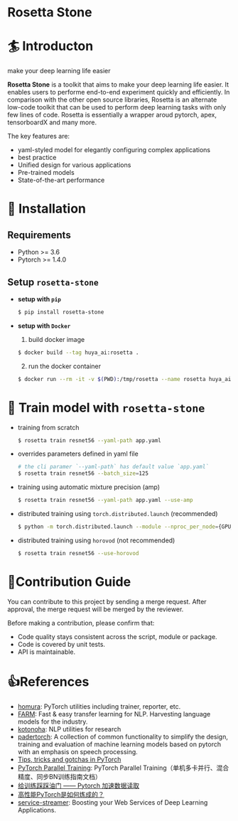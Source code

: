 Rosetta Stone
=============

# 🏄 Introducton
make your deep learning life easier

**Rosetta Stone** is a toolkit that aims to make your deep learning life easier. It enables users to performe end-to-end experiment quickly and efficiently. In comparison with the other open source libraries, Rosetta is an alternate low-code toolkit that can be used to perform deep learning tasks with only few lines of code. Rosetta is essentially a wrapper aroud pytorch, apex, tensorboardX and many more. 

The key features are:

- yaml-styled model for elegantly configuring complex applications
- best practice
- Unified design for various applications
- Pre-trained models
- State-of-the-art performance

# 👷‍ Installation

## Requirements

- Python >= 3.6
- Pytorch >= 1.4.0

## Setup `rosetta-stone`

- **setup with `pip`**

    ```bash
    $ pip install rosetta-stone
    ```

- **setup with `Docker`**

    1. build docker image

    ```bash
    $ docker build --tag huya_ai:rosetta .
    ```

    2. run the docker container

    ```bash
    $ docker run --rm -it -v $(PWD):/tmp/rosetta --name rosetta huya_ai:rosetta bash
    ```

# 🚀 Train model with `rosetta-stone`

- training from scratch

    ```bash
    $ rosetta train resnet56 --yaml-path app.yaml
    ```

- overrides parameters defined in yaml file

    ```bash
    # the cli paramer `--yaml-path` has default value `app.yaml`
    $ rosetta train resnet56 --batch_size=125
    ```

- training using automatic mixture precision (amp)

    ```bash
    $ rosetta train resnet56 --yaml-path app.yaml --use-amp
    ```

- distributed training using `torch.distributed.launch` (recommended)

    ```bash
    $ python -m torch.distributed.launch --module --nproc_per_node={GPU_NUM} rosetta.main train resnet56
    ```

- distributed training using `horovod` (not recommended)

    ```bash
    $ rosetta train resnet56 --use-horovod
    ```



# 👋Contribution Guide
You can contribute to this project by sending a merge request. After approval, the merge request will be merged by the reviewer.

Before making a contribution, please confirm that:
- Code quality stays consistent across the script, module or package.
- Code is covered by unit tests.
- API is maintainable.

# 👍References

- [homura](https://github.com/moskomule/homura): PyTorch utilities including trainer, reporter, etc.
- [FARM](https://github.com/deepset-ai/FARM): Fast & easy transfer learning for NLP. Harvesting language models for the industry. 
- [kotonoha](https://github.com/moskomule/kotonoha): NLP utilities for research
- [padertorch](https://github.com/fgnt/padertorch): A collection of common functionality to simplify the design, training and evaluation of machine learning models based on pytorch with an emphasis on speech processing.
- [Tips, tricks and gotchas in PyTorch](https://coolnesss.github.io/2019-02-05/pytorch-gotchas)
- [PyTorch Parallel Training](https://zhuanlan.zhihu.com/p/145427849): PyTorch Parallel Training（单机多卡并行、混合精度、同步BN训练指南文档）
- [给训练踩踩油门 —— Pytorch 加速数据读取](https://zhuanlan.zhihu.com/p/80695364)
- [高性能PyTorch是如何炼成的？](https://mp.weixin.qq.com/s/x7u26Ok7O4xMOETmUYROJQ)
- [service-streamer](https://github.com/ShannonAI/service-streamer): Boosting your Web Services of Deep Learning Applications.